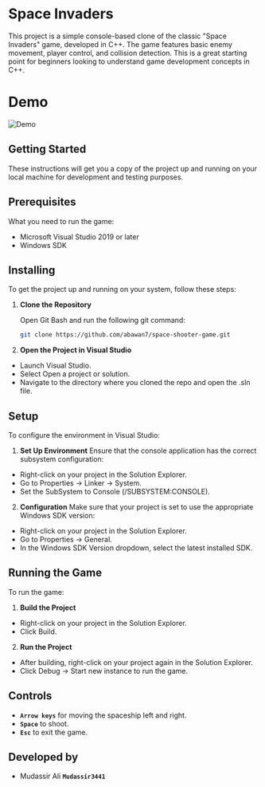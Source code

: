 # Space Invaders

This project is a simple console-based clone of the classic "Space Invaders" game, developed in C++. The game features basic enemy movement, player control, and collision detection. This is a great starting point for beginners looking to understand game development concepts in C++.

# Demo
![Demo](https://github.com/abawan7/space-shooter-game/blob/main/Demp.gif)
## Getting Started

These instructions will get you a copy of the project up and running on your local machine for development and testing purposes.

## Prerequisites

What you need to run the game:

- Microsoft Visual Studio 2019 or later
- Windows SDK

## Installing

To get the project up and running on your system, follow these steps:

1. **Clone the Repository**
   
   Open Git Bash and run the following git command:

   ```bash
   git clone https://github.com/abawan7/space-shooter-game.git

2. **Open the Project in Visual Studio**

- Launch Visual Studio.
- Select Open a project or solution.
- Navigate to the directory where you cloned the repo and open the .sln file.

## Setup

To configure the environment in Visual Studio:

1. **Set Up Environment** Ensure that the console application has the correct subsystem configuration:
- Right-click on your project in the Solution Explorer.
- Go to Properties -> Linker -> System.
- Set the SubSystem to Console (/SUBSYSTEM:CONSOLE).
2. **Configuration** Make sure that your project is set to use the appropriate Windows SDK version:
- Right-click on your project in the Solution Explorer.
- Go to Properties -> General.
- In the Windows SDK Version dropdown, select the latest installed SDK.



## Running the Game

To run the game:

1. **Build the Project**
- Right-click on your project in the Solution Explorer.
- Click Build.
2. **Run the Project**
- After building, right-click on your project again in the Solution Explorer.
- Click Debug -> Start new instance to run the game.


## Controls
- **`Arrow keys`** for moving the spaceship left and right.
- **`Space`** to shoot.
- **`Esc`** to exit the game.

## Developed by

- Mudassir Ali **`Mudassir3441`**


